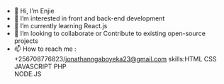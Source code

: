 - 👋 Hi, I’m Enjie
- 👀 I’m interested in front and back-end development
- 🌱 I’m currently learning React.js
- 💞️ I’m looking to collaborate or Contribute to existing open-source projects 
- 📫 How to reach me : +256708776823/jonathanngaboyeka23@gmail.com
skills:HTML
       CSS 
       JAVASCRIPT
       PHP    
       NODE.JS

<!---
jonathanngaboyekaenjie/jonathanngaboyekaenjie is a ✨ special ✨ repository because its `README.md` (this file) appears on your GitHub profile.
You can click the Preview link to take a look at your changes.
--->

